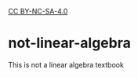 [CC BY-NC-SA-4.0](https://creativecommons.org/licenses/by-nc-sa/4.0/legalcode.txt)

# not-linear-algebra
This is not a linear algebra textbook
